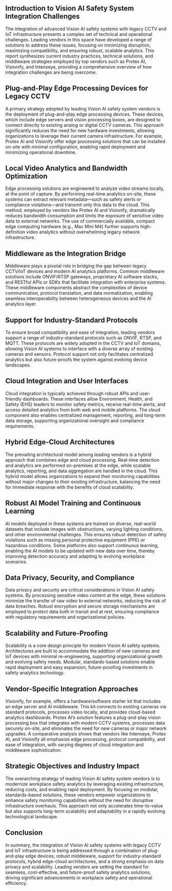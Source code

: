 ## Introduction to Vision AI Safety System Integration Challenges

The integration of advanced Vision AI safety systems with legacy CCTV and IoT infrastructure presents a complex set of technical and operational challenges. Leading vendors in this space have developed a range of solutions to address these issues, focusing on minimizing disruption, maximizing compatibility, and ensuring robust, scalable analytics. This report synthesizes current industry practices, technical solutions, and middleware strategies employed by top vendors such as Protex AI, Visionify, and Intenseye, providing a comprehensive overview of how integration challenges are being overcome.

## Plug-and-Play Edge Processing Devices for Legacy CCTV

A primary strategy adopted by leading Vision AI safety system vendors is the deployment of plug-and-play edge processing devices. These devices, which include edge servers and vision processing boxes, are designed to connect directly to existing analog or digital CCTV cameras. This approach significantly reduces the need for new hardware investments, allowing organizations to leverage their current camera infrastructure. For example, Protex AI and Visionify offer edge processing solutions that can be installed on-site with minimal configuration, enabling rapid deployment and minimizing operational downtime.

## Local Video Analytics and Bandwidth Optimization

Edge processing solutions are engineered to analyze video streams locally, at the point of capture. By performing real-time analytics on-site, these systems can extract relevant metadata—such as safety alerts or compliance violations—and transmit only this data to the cloud. This method, employed by vendors like Protex AI and Visionify, dramatically reduces bandwidth consumption and limits the exposure of sensitive video data to external networks. The use of commercially available, compact edge computing hardware (e.g., Mac Mini M4) further supports high-definition video analytics without overwhelming legacy network infrastructure.

## Middleware as the Integration Bridge

Middleware plays a pivotal role in bridging the gap between legacy CCTV/IoT devices and modern AI analytics platforms. Common middleware solutions include ONVIF/RTSP gateways, proprietary AI software stacks, and RESTful APIs or SDKs that facilitate integration with enterprise systems. These middleware components abstract the complexities of device communication, protocol translation, and data normalization, enabling seamless interoperability between heterogeneous devices and the AI analytics layer.

## Support for Industry-Standard Protocols

To ensure broad compatibility and ease of integration, leading vendors support a range of industry-standard protocols such as ONVIF, RTSP, and MQTT. These protocols are widely adopted in the CCTV and IoT domains, allowing Vision AI systems to interface with a diverse array of existing cameras and sensors. Protocol support not only facilitates centralized analytics but also future-proofs the system against evolving device landscapes.

## Cloud Integration and User Interfaces

Cloud integration is typically achieved through robust APIs and user-friendly dashboards. These interfaces allow Environment, Health, and Safety (EHS) leaders to monitor safety metrics, receive real-time alerts, and access detailed analytics from both web and mobile platforms. The cloud component also enables centralized management, reporting, and long-term data storage, supporting organizational oversight and compliance requirements.

## Hybrid Edge-Cloud Architectures

The prevailing architectural model among leading vendors is a hybrid approach that combines edge and cloud processing. Real-time detection and analytics are performed on-premises at the edge, while scalable analytics, reporting, and data aggregation are handled in the cloud. This hybrid model allows organizations to expand their monitoring capabilities without major changes to their existing infrastructure, balancing the need for immediate response with the benefits of cloud scalability.

## Robust AI Model Training and Continuous Learning

AI models deployed in these systems are trained on diverse, real-world datasets that include images with obstructions, varying lighting conditions, and other environmental challenges. This ensures robust detection of safety violations such as missing personal protective equipment (PPE) or hazardous conditions. Some platforms also support continuous learning, enabling the AI models to be updated with new data over time, thereby improving detection accuracy and adapting to evolving workplace scenarios.

## Data Privacy, Security, and Compliance

Data privacy and security are critical considerations in Vision AI safety systems. By processing sensitive video content at the edge, these solutions minimize the transfer of raw video to external networks, reducing the risk of data breaches. Robust encryption and secure storage mechanisms are employed to protect data both in transit and at rest, ensuring compliance with regulatory requirements and organizational policies.

## Scalability and Future-Proofing

Scalability is a core design principle for modern Vision AI safety systems. Architectures are built to accommodate the addition of new cameras and IoT devices with minimal re-engineering, supporting organizational growth and evolving safety needs. Modular, standards-based solutions enable rapid deployment and easy expansion, future-proofing investments in safety analytics technology.

## Vendor-Specific Integration Approaches

Visionify, for example, offers a hardware/software starter kit that includes an edge server and AI middleware. This kit connects to existing cameras via standard protocols, processes video locally, and provides cloud-based analytics dashboards. Protex AI’s solution features a plug-and-play vision processing box that integrates with modern CCTV systems, processes data securely on-site, and eliminates the need for new cameras or major network upgrades. A comparative analysis shows that vendors like Intenseye, Protex AI, and Visionify all emphasize edge processing, protocol compatibility, and ease of integration, with varying degrees of cloud integration and middleware sophistication.

## Strategic Objectives and Industry Impact

The overarching strategy of leading Vision AI safety system vendors is to modernize workplace safety analytics by leveraging existing infrastructure, reducing costs, and enabling rapid deployment. By focusing on modular, standards-based solutions, these vendors empower organizations to enhance safety monitoring capabilities without the need for disruptive infrastructure overhauls. This approach not only accelerates time-to-value but also supports long-term scalability and adaptability in a rapidly evolving technological landscape.

## Conclusion

In summary, the integration of Vision AI safety systems with legacy CCTV and IoT infrastructure is being addressed through a combination of plug-and-play edge devices, robust middleware, support for industry-standard protocols, hybrid edge-cloud architectures, and a strong emphasis on data privacy and scalability. Leading vendors are setting the standard for seamless, cost-effective, and future-proof safety analytics solutions, driving significant advancements in workplace safety and operational efficiency.
